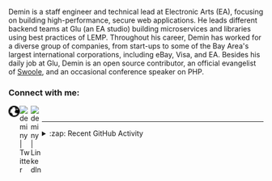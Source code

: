 Demin is a staff engineer and technical lead at Electronic Arts (EA), focusing on building high-performance, secure web applications. He leads different backend teams at Glu (an EA studio) building microservices and libraries using best practices of LEMP. Throughout his career, Demin has worked for a diverse group of companies, from start-ups to some of the Bay Area's largest international corporations, including eBay, Visa, and EA. Besides his daily job at Glu, Demin is an open source contributor, an official evangelist of [Swoole](https://github.com/swoole/swoole-src), and an occasional conference speaker on PHP.

### Connect with me:

[<img align="left" alt="https://deminy.in" width="22px" src="https://raw.githubusercontent.com/iconic/open-iconic/master/svg/globe.svg" />][website]
[<img align="left" alt="deminy | Twitter" width="22px" src="https://cdn.jsdelivr.net/npm/simple-icons@v3/icons/twitter.svg" />][twitter]
[<img align="left" alt="deminy | LinkedIn" width="22px" src="https://cdn.jsdelivr.net/npm/simple-icons@v3/icons/linkedin.svg" />][linkedin]

<br />

[website]: https://deminy.in
[linkedin]: https://www.linkedin.com/in/deminy
[twitter]: https://twitter.com/deminy

---

<details>
  <summary>:zap: Recent GitHub Activity</summary>

<!--START_SECTION:activity-->
1. 💪 Opened PR [#4821](https://github.com/swoole/swoole-src/pull/4821) in [swoole/swoole-src](https://github.com/swoole/swoole-src)
2. 💪 Opened PR [#4820](https://github.com/swoole/swoole-src/pull/4820) in [swoole/swoole-src](https://github.com/swoole/swoole-src)
3. ❗️ Closed issue [#33](https://github.com/swoole/docker-swoole/issues/33) in [swoole/docker-swoole](https://github.com/swoole/docker-swoole)
4. 🗣 Commented on [#33](https://github.com/swoole/docker-swoole/issues/33) in [swoole/docker-swoole](https://github.com/swoole/docker-swoole)
5. ❗️ Closed issue [#32](https://github.com/swoole/docker-swoole/issues/32) in [swoole/docker-swoole](https://github.com/swoole/docker-swoole)
<!--END_SECTION:activity-->

</details>
